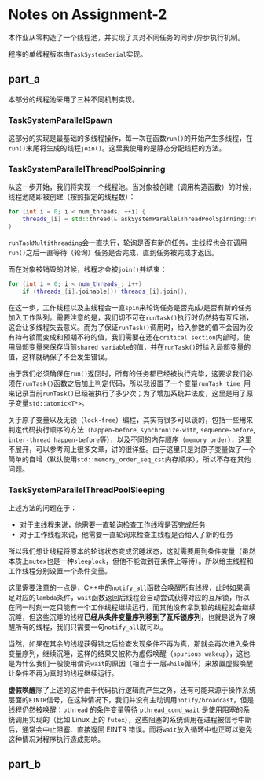 # Notes on Assignment-2

本作业从零构造了一个线程池，并实现了其对不同任务的同步/异步执行机制。

程序的单线程版本由`TaskSystemSerial`实现。

## part_a

本部分的线程池采用了三种不同机制实现。

### TaskSystemParallelSpawn

这部分的实现是最基础的多线程操作，每一次在函数`run()`的开始产生多线程，在`run()`末尾将生成的线程`join()`。这里我使用的是静态分配线程的方法。

### TaskSystemParallelThreadPoolSpinning

从这一步开始，我们将实现一个线程池。当对象被创建（调用构造函数）的时候，线程池随即被创建（按照指定的线程数）：

```c++
for (int i = 0; i < num_threads; ++i) {
    threads_[i] = std::thread(&TaskSystemParallelThreadPoolSpinning::runTaskMultiThreading, this);
}
```

`runTaskMultithreading`会一直执行，轮询是否有新的任务，主线程也会在调用`run()`之后一直等待（轮询）任务是否完成，直到任务被完成才返回。

而在对象被销毁的时候，线程才会被`join()`并结束：

```c++
for (int i = 0; i < num_threads_; i++)
    if (threads_[i].joinable()) threads_[i].join();
```

在这一步，工作线程以及主线程会一直`spin`来轮询任务是否完成/是否有新的任务加入工作队列。需要注意的是，我们切不可在`runTask()`执行时仍然持有互斥锁，这会让多线程失去意义。而为了保证`runTask()`调用时，给入参数的值不会因为没有持有锁而变成和预期不符的值，我们需要在还在`critical section`内部时，使用局部变量来保存当前`shared variable`的值，并在`runTask()`时给入局部变量的值，这样就确保了不会发生错误。

由于我们必须确保在`run()`返回时，所有的任务都已经被执行完毕，这要求我们必须在`runTask()`函数之后加上判定代码，所以我设置了一个变量`runTask_time_`用来记录当前`runTask()`已经被执行了多少次；为了增加系统并法度，这里是用了原子变量`std::atomic<T*>`。

关于原子变量以及无锁（`lock-free`）编程，其实有很多可以谈的，包括一些用来判定代码执行顺序的方法（`happen-before`, `synchronize-with`, `sequence-before`, `inter-thread happen-before`等），以及不同的内存顺序（`memory order`），这里不展开，可以参考网上很多文章，讲的很详细。由于这里只是对原子变量做了一个简单的自增（默认使用`std::memory_order_seq_cst`内存顺序），所以不存在其他问题。

### TaskSystemParallelThreadPoolSleeping

上述方法的问题在于：

- 对于主线程来说，他需要一直轮询检查工作线程是否完成任务
- 对于工作线程来说，他需要一直轮询来检查主线程是否给入了新的任务

所以我们想让线程将原本的轮询状态变成沉睡状态，这就需要用到条件变量（虽然本质上`mutex`也是一种`sleeplock`，但他不能做到在条件上等待）。所以给主线程和工作线程分别设置一个条件变量。

这里需要注意的一点是，C++中的`notify_all`函数会唤醒所有线程，此时如果满足对应的`lambda`条件，`wait`函数返回后线程会自动尝试获得对应的互斥锁，所以在同一时刻一定只能有一个工作线程继续运行，而其他没有拿到锁的线程就会继续沉睡，但这些沉睡的线程**已经从条件变量序列移到了互斥锁序列**，也就是说为了唤醒所有的线程，我们只需要一句`notify_all`就可以。

当然，如果在其余的线程获得锁之后检查发现条件不再为真，那就会再次进入条件变量序列，继续沉睡，这样的结果又被称为虚假唤醒（`spurious wakeup`），这也是为什么我们一般使用谓词`wait`的原因（相当于一层`while`循环）来放置虚假唤醒让条件不再为真时的线程继续运行。

**虚假唤醒**除了上述的这种由于代码执行逻辑而产生之外，还有可能来源于操作系统层面的`EINTR`信号，在这种情况下，我们并没有主动调用`notify/broadcast`，但是线程仍然被唤醒：`pthread` 的条件变量等待 `pthread_cond_wait` 是使用阻塞的系统调用实现的（比如 Linux 上的 `futex`），这些阻塞的系统调用在进程被信号中断后，通常会中止阻塞、直接返回 EINTR 错误。而将`wait`放入循环中也正可以避免这种情况对程序执行造成影响。

## part_b

